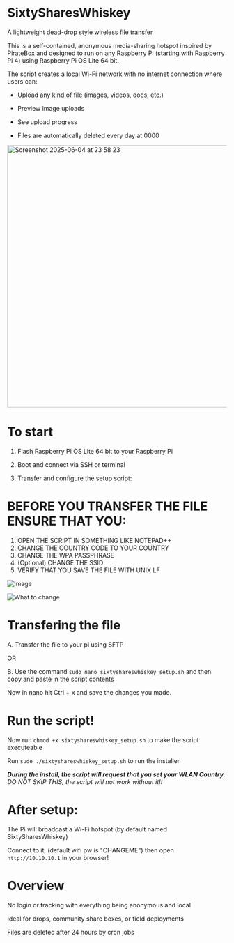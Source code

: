 # SixtySharesWhiskey
A lightweight dead-drop style wireless file transfer

This is a self-contained, anonymous media-sharing hotspot inspired by PirateBox and designed to run on any Raspberry Pi (starting with Raspberry Pi 4) using Raspberry Pi OS Lite 64 bit.

The script creates a local Wi-Fi network with no internet connection where users can:

- Upload any kind of file (images, videos, docs, etc.)

- Preview image uploads

- See upload progress

- Files are automatically deleted every day at 0000

<img width="602" alt="Screenshot 2025-06-04 at 23 58 23" src="https://github.com/user-attachments/assets/c4e95eb2-8d52-469b-a40b-a92c2d34f5f7" />


# To start

1. Flash Raspberry Pi OS Lite 64 bit to your Raspberry Pi

2. Boot and connect via SSH or terminal

3. Transfer and configure the setup script:

# BEFORE YOU TRANSFER THE FILE ENSURE THAT YOU: 
1. OPEN THE SCRIPT IN SOMETHING LIKE NOTEPAD++
2. CHANGE THE COUNTRY CODE TO YOUR COUNTRY
3. CHANGE THE WPA PASSPHRASE
4. (Optional) CHANGE THE SSID
5. VERIFY THAT YOU SAVE THE FILE WITH UNIX LF

![image](https://github.com/user-attachments/assets/38fff35c-15e0-4a19-8319-fedacf2595fd)


![What to change](https://github.com/user-attachments/assets/8ada6058-f5dd-45e7-b60f-f7770d4bb9ec)

# Transfering the file

A. Transfer the file to your pi using SFTP

OR

B. Use the command ```sudo nano sixtyshareswhiskey_setup.sh``` and then copy and paste in the script contents 


Now in nano hit Ctrl + x and save the changes you made.

# Run the script!

Now run ```chmod +x sixtyshareswhiskey_setup.sh``` to make the script executeable

Run ```sudo ./sixtyshareswhiskey_setup.sh``` to run the installer

***During the install, the script will request that you set your WLAN Country.***
*DO NOT SKIP THIS, the script will not work without it!!*

# After setup:

The Pi will broadcast a Wi-Fi hotspot (by default named SixtySharesWhiskey)

Connect to it, (default wifi pw is "CHANGEME") then open ```http://10.10.10.1``` in your browser!

# Overview

No login or tracking with everything being anonymous and local

Ideal for drops, community share boxes, or field deployments

Files are deleted after 24 hours by cron jobs

